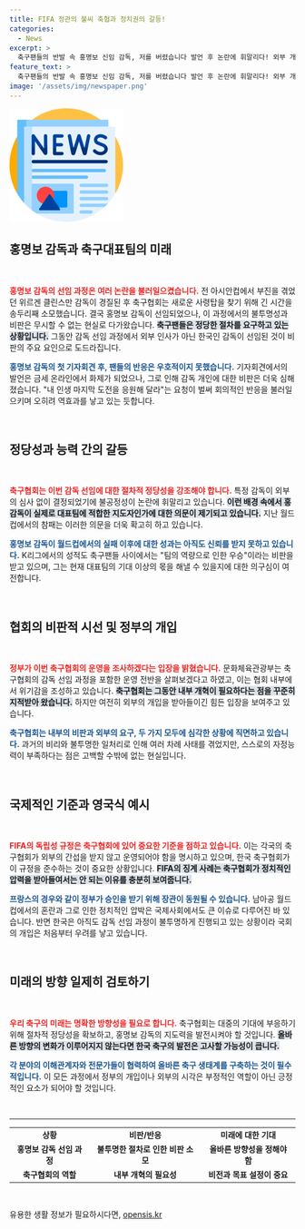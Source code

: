 ```yaml
---
title: FIFA 정관의 불씨 축협과 정치권의 갈등!
categories:
  - News
excerpt: >
  축구팬들의 반발 속 홍명보 신임 감독, 저를 버렸습니다 발언 후 논란에 휘말리다! 외부 개입 우려에도 정부가 축협 조사 착수, 불투명한 선임 과정에 비판 쇄도. 달라질 한국 축구의 미래는?
feature_text: >
  축구팬들의 반발 속 홍명보 신임 감독, 저를 버렸습니다 발언 후 논란에 휘말리다! 외부 개입 우려에도 정부가 축협 조사 착수, 불투명한 선임 과정에 비판 쇄도. 달라질 한국 축구의 미래는?
image: '/assets/img/newspaper.png'
---
```


<p><img src="/assets/img/newspaper.png" alt="kimp 속보" /></p>

<h2 data-ke-size="size26">홍명보 감독과 축구대표팀의 미래</h2>

<p data-ke-size="size16">&nbsp;</p>

<p><b><span style="color: #ee2323;">홍명보 감독의 선임 과정은 여러 논란을 불러일으켰습니다.</span></b> 전 아시안컵에서 부진을 겪었던 위르겐 클린스만 감독이 경질된 후 축구협회는 새로운 사령탑을 찾기 위해 긴 시간을 송두리째 소모했습니다. 결국 홍명보 감독이 선임되었으나, 이 과정에서의 불투명성과 비판은 무시할 수 없는 현실로 다가왔습니다. <b><span style="background-color: #21538527;">축구팬들은 정당한 절차를 요구하고 있는 상황입니다.</span></b> 그동안 감독 선임 과정에서 외부 인사가 아닌 한국인 감독이 선임된 것이 비판의 주요 요인으로 도드라집니다.</p>

<p><b><span style="color: #1a5490;">홍명보 감독의 첫 기자회견 후, 팬들의 반응은 우호적이지 못했습니다.</span></b> 기자회견에서의 발언은 금세 온라인에서 화제가 되었으나, 그로 인해 감독 개인에 대한 비판은 더욱 심해졌습니다. "내 인생 마지막 도전을 응원해 달라"는 요청이 벌써 회의적인 반응을 불러일으키며 오히려 역효과를 낳고 있는 듯합니다.</p>

<p data-ke-size="size16">&nbsp;</p>

<h2 data-ke-size="size26">정당성과 능력 간의 갈등</h2>

<p data-ke-size="size16">&nbsp;</p>

<p><b><span style="color: #ee2323;">축구협회는 이번 감독 선임에 대한 절차적 정당성을 강조해야 합니다.</span></b> 특정 감독이 외부의 심사 없이 결정되었기에 불공정성이 논란에 휘말리고 있습니다. <b><span style="background-color: #21538527;">이런 배경 속에서 홍 감독이 실제로 대표팀에 적합한 지도자인가에 대한 의문이 제기되고 있습니다.</span></b> 지난 월드컵에서의 참패는 이러한 의문을 더욱 확고히 하고 있습니다.</p>

<p><b><span style="color: #1a5490;">홍명보 감독이 월드컵에서의 실패 이후에 대한 성과는 아직도 신뢰를 받지 못하고 있습니다.</span></b> K리그에서의 성적도 축구팬들 사이에서는 "팀의 역량으로 인한 우승"이라는 비판을 받고 있으며, 그는 현재 대표팀의 기대 이상의 몫을 해낼 수 있을지에 대한 의구심이 여전합니다.</p>

<p data-ke-size="size16">&nbsp;</p>

<h2 data-ke-size="size26">협회의 비판적 시선 및 정부의 개입</h2>

<p data-ke-size="size16">&nbsp;</p>

<p><b><span style="color: #ee2323;">정부가 이번 축구협회의 운영을 조사하겠다는 입장을 밝혔습니다.</span></b> 문화체육관광부는 축구협회의 감독 선임 과정을 포함한 운영 전반을 살펴보겠다고 하였고, 이는 협회 내부에서 위기감을 조성하고 있습니다. <b><span style="background-color: #21538527;">축구협회는 그동안 내부 개혁이 필요하다는 점을 꾸준히 지적받아 왔습니다.</span></b> 하지만 여전히 외부의 개입을 받아들이긴 힘든 입장을 보여주고 있습니다.</p>

<p><b><span style="color: #1a5490;">축구협회는 내부의 비판과 외부의 요구, 두 가지 모두에 심각한 상황에 직면하고 있습니다.</span></b> 과거의 비리와 불투명한 일처리로 인해 여러 차례 사태를 겪었지만, 스스로의 자정능력이 부족하다는 점은 고백할 수밖에 없는 현실입니다. </p>

<p data-ke-size="size16">&nbsp;</p>

<h2 data-ke-size="size26">국제적인 기준과 영국식 예시</h2>

<p data-ke-size="size16">&nbsp;</p>

<p><b><span style="color: #ee2323;">FIFA의 독립성 규정은 축구협회에 있어 중요한 기준을 점하고 있습니다.</span></b> 이는 각국의 축구협회가 외부의 간섭을 받지 않고 운영되어야 함을 명시하고 있으며, 한국 축구협회가 이 규정을 준수하는 것이 중요한 상황입니다. <b><span style="background-color: #21538527;">FIFA의 징계 사례는 축구협회가 정치적인 압력을 받아들여서는 안 되는 이유를 충분히 보여줍니다.</span></b></p>

<p><b><span style="color: #1a5490;">프랑스의 경우와 같이 정부가 승인을 받기 위해 장관이 동원될 수 있습니다.</span></b> 남아공 월드컵에서의 혼란과 그로 인한 정치적인 압박은 국제사회에서도 큰 이슈로 다루어진 바 있습니다. 반면 한국은 아직도 감독 선임 과정이 불투명하게 진행되고 있는 상황이라 국회의 개입은 처음부터 우려를 낳고 있습니다.</p>

<p data-ke-size="size16">&nbsp;</p>

<h2 data-ke-size="size26">미래의 방향 일제히 검토하기</h2>

<p data-ke-size="size16">&nbsp;</p>

<p><b><span style="color: #ee2323;">우리 축구의 미래는 명확한 방향성을 필요로 합니다.</span></b> 축구협회는 대중의 기대에 부응하기 위해 절차적 정당성을 확보하고, 홍명보 감독의 지도력을 발전시켜야 할 것입니다. <b><span style="background-color: #21538527;">올바른 방향의 변화가 이루어지지 않는다면 한국 축구의 발전은 고사할 가능성이 큽니다.</span></b> </p>

<p><b><span style="color: #1a5490;">각 분야의 이해관계자와 전문가들이 협력하여 올바른 축구 생태계를 구축하는 것이 필수적입니다.</span></b> 이 모든 과정에서 정부의 개입이나 외부의 시각은 부정적인 역할이 아닌 긍정적인 요소가 되어야 할 것입니다. </p>

<p data-ke-size="size16">&nbsp;</p>

<hr>

<table style="width: 100%; border-collapse: collapse;">
<tr>
<td style="text-align: center; height: 17px;"><b>상황</b></td>
<td style="text-align: center; height: 17px;"><b>비판/반응</b></td>
<td style="text-align: center; height: 17px;"><b>미래에 대한 기대</b></td>
</tr>
<tr>
<td style="text-align: center; height: 17px;"><b>홍명보 감독 선임 과정</b></td>
<td style="text-align: center; height: 17px;"><b>불투명한 절차로 인한 비판 소모</b></td>
<td style="text-align: center; height: 17px;"><b>올바른 방향성을 정해야 함</b></td>
</tr>
<tr>
<td style="text-align: center; height: 17px;"><b>축구협회의 역할</b></td>
<td style="text-align: center; height: 17px;"><b>내부 개혁의 필요성</b></td>
<td style="text-align: center; height: 17px;"><b>비전과 목표 설정이 중요</b></td>
</tr>
</table>

<p data-ke-size="size16">&nbsp;</p>
유용한 생활 정보가 필요하시다면, <a href="https://opensis.kr" rel="dofollow">opensis.kr</a>


